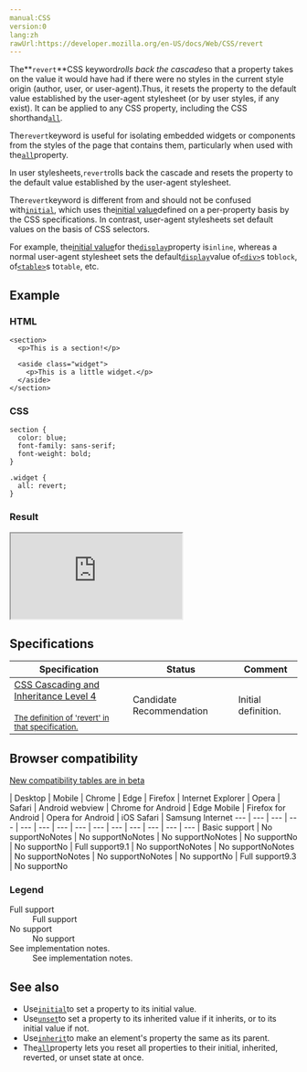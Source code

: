 ```yaml
---
manual:CSS
version:0
lang:zh
rawUrl:https://developer.mozilla.org/en-US/docs/Web/CSS/revert
---
```






The**`revert`**CSS keyword*rolls back the cascade*so that a property takes on the value it would have had if there were no styles in the current style origin (author, user, or user-agent).Thus, it resets the property to the default value established by the user-agent stylesheet (or by user styles, if any exist). It can be applied to any CSS property, including the CSS shorthand[`all`](%29726 "The all CSS shorthand property sets all of an element's properties (other than unicode-bidi and direction) to their initial or inherited values, or to the values specified in another stylesheet origin.").



The`revert`keyword is useful for isolating embedded widgets or components from the styles of the page that contains them, particularly when used with the[`all`](%29726 "The all CSS shorthand property sets all of an element's properties (other than unicode-bidi and direction) to their initial or inherited values, or to the values specified in another stylesheet origin.")property.



In user stylesheets,`revert`rolls back the cascade and resets the property to the default value established by the user-agent stylesheet.



The`revert`keyword is different from and should not be confused with[`initial`](%31805 "The initial CSS keyword applies the initial (or default) value of a property to an element. It can be applied to any CSS property."), which uses the[initial value](%28552 "")defined on a per-property basis by the CSS specifications. In contrast, user-agent stylesheets set default values on the basis of CSS selectors.



For example, the[initial value](%28552 "")for the[`display`](%30836 "The display CSS property specifies the type of rendering box used for an element. In HTML, default display property values are taken from behaviors described in the HTML specifications or from the browser/user default stylesheet. The default value in XML is inline, including SVG elements.")property is`inline`, whereas a normal user-agent stylesheet sets the default[`display`](%30836 "The display CSS property specifies the type of rendering box used for an element. In HTML, default display property values are taken from behaviors described in the HTML specifications or from the browser/user default stylesheet. The default value in XML is inline, including SVG elements.")value of[`<div>`](%24289 "The HTML Content Division element (<div>) is the generic container for flow content. It has no effect on the content or layout until styled using CSS.")s to`block`, of[`<table>`](%31806 "The HTML <table> element represents tabular data — that is, information presented in a two-dimensional table comprised of rows and columns of cells containing data.")s to`table`, etc.



## Example<a name="Example"></a>

### HTML<a name="HTML"></a>

```
<section>
  <p>This is a section!</p>

  <aside class="widget">
    <p>This is a little widget.</p>
  </aside>
</section>
```

### CSS<a name="CSS"></a>

```
section {
  color: blue;
  font-family: sans-serif;
  font-weight: bold;
}

.widget {
  all: revert;
}
```

### Result<a name="Result"></a>


<iframe src='https://mdn.mozillademos.org/en-US/docs/Web/CSS/revert$samples/Example?revision=1365967' width='null' height='null'></iframe>



## Specifications<a name="Specifications"></a>

Specification | Status | Comment 
 ---  |  ---  |  ---  | 
[CSS Cascading and Inheritance Level 4<br></br><small>The definition of &#39;revert&#39; in that specification.</small>](%31807 "") | Candidate Recommendation | Initial definition. 


## Browser compatibility<a name="Browser_compatibility"></a>
[New compatibility tables are in beta<i></i>](%3360 "")

 | <abbr>Desktop<i></i></abbr> | <abbr>Mobile<i></i></abbr> 
 | <abbr>Chrome<i></i></abbr> | <abbr>Edge<i></i></abbr> | <abbr>Firefox<i></i></abbr> | <abbr>Internet Explorer<i></i></abbr> | <abbr>Opera<i></i></abbr> | <abbr>Safari<i></i></abbr> | <abbr>Android webview<i></i></abbr> | <abbr>Chrome for Android<i></i></abbr> | <abbr>Edge Mobile<i></i></abbr> | <abbr>Firefox for Android<i></i></abbr> | <abbr>Opera for Android<i></i></abbr> | <abbr>iOS Safari<i></i></abbr> | <abbr>Samsung Internet<i></i></abbr> 
 ---  |  ---  |  ---  |  ---  |  ---  |  ---  |  ---  |  ---  |  ---  |  ---  |  ---  |  ---  |  ---  |  ---  | 
Basic support | <abbr>No support</abbr>No<abbr>Notes<i></i></abbr> | <abbr>No support</abbr>No<abbr>Notes<i></i></abbr> | <abbr>No support</abbr>No<abbr>Notes<i></i></abbr> | <abbr>No support</abbr>No | <abbr>No support</abbr>No | <abbr>Full support</abbr>9.1 | <abbr>No support</abbr>No<abbr>Notes<i></i></abbr> | <abbr>No support</abbr>No<abbr>Notes<i></i></abbr> | <abbr>No support</abbr>No<abbr>Notes<i></i></abbr> | <abbr>No support</abbr>No<abbr>Notes<i></i></abbr> | <abbr>No support</abbr>No | <abbr>Full support</abbr>9.3 | <abbr>No support</abbr>No 


### Legend<a name="Legend"></a>
<dl><dt id=''><abbr>Full support</abbr></dt><dd>Full support</dd><dt id=''><abbr>No support</abbr></dt><dd>No support</dd><dt id=''><abbr>See implementation notes.<i></i></abbr></dt><dd>See implementation notes.</dd></dl>



## See also<a name="See_also"></a>

* Use[`initial`](%31805 "The initial CSS keyword applies the initial (or default) value of a property to an element. It can be applied to any CSS property.")to set a property to its initial value.
* Use[`unset`](%31808 "The unset CSS keyword resets a property to its inherited value if it inherits from its parent, and to its initial value if not. ")to set a property to its inherited value if it inherits, or to its initial value if not.
* Use[`inherit`](%31809 "The inherit CSS keyword causes the element for which it is specified to take the computed value of the property from its parent element.")to make an element&#39;s property the same as its parent.
* The[`all`](%29726 "The all CSS shorthand property sets all of an element's properties (other than unicode-bidi and direction) to their initial or inherited values, or to the values specified in another stylesheet origin.")property lets you reset all properties to their initial, inherited, reverted, or unset state at once.



